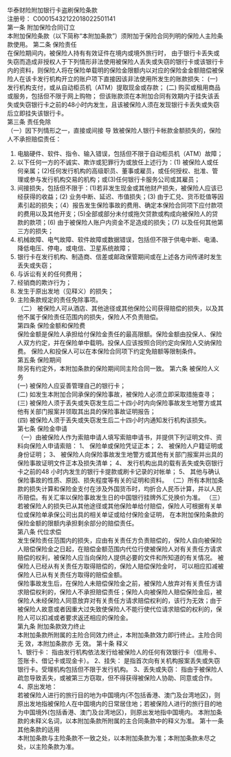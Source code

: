 华泰财险附加银行卡盗刷保险条款   
 注册号：  C00015432122018022501141   
第一条   附加保险合同订立   
本附加保险条款（以下简称“本附加条款”）须附加于保险合同列明的保险人主险条款使用。 
第二条   保险责任   
在保险期间内，被保险人持有有效证件在境内或境外旅行时， 由于银行卡丢失或失窃而造成非授权人于下列情形非法使用被保险人丢失或失窃的银行卡或该银行卡内的资料，则保险人将在保险单载明的保险金限额内以对应的保险金金额赔偿被保险人在该卡发行机构开立的账户项下直接因该非法使用所发生的账款损失： 
(一)   发行机构支付，或从自动柜员机（ATM）提取现金或存款； 
(二)   购买或租用商品或服务，包括但不限于网上购物； 
但该账款须在本附加合同有效期内于挂失该丢失或失窃银行卡之前的48小时内发生，且该被保险人须在发现银行卡丢失或失窃后立即挂失该银行卡。   
第三条   责任免除   
（一）因下列情形之一，直接或间接  导  致被保险人银行卡帐款金额损失的，保险人不承担赔偿责任：   
1.   电脑硬件、软件、指令、输入错误，包括但不限于自动柜员机（ATM）故障；   
2.   以下任何一方的不诚实、欺诈或犯罪行为或放任上述行为：(1) 被保险人或任何亲属；(2)任何发行机构的高级职员、董事或雇员，或任何授权、批准、管理或参与发行机构交易的机构；或(3)任何银行卡服务公司或其雇员；   
3.   间接损失，包括但不限于：(1)若非发生现金或其他财产损失，被保险人应该已经获得的收益；(2) 业务中断、延迟、市值损失；(3) 由于汇兑、货币贬值等因素引起的损失；（4）报告发生保险事故的费用、确定本保险合同项下应付款项的费用以及其他开支；(5)全部或部分未付或拖欠贷款或构成向被保险人的贷款的款项；(6) 由于被保险人账户内资金不足造成的损失；(7) 以及任何其他第三方的损失；   
4.   机械故障、电气故障、软件故障或数据错误，包括但不限于供电中断、电涌、降低电压、停电，或电信、卫星系统故障；   
5.   银行卡在发行机构、制造商、信差或邮政保管期间或在上述各方间传递时发生丢失或失窃；   
6.   与诉讼有关的任何费用；   
7.   经销商的欺诈行为；   
8.   发生于原出发地（见释义）的损失；   
9.   主险条款规定的责任免除事项。   
（二）  被保险人可从酒店、其他途径或其他保险公司获得赔偿的损失，以及其他不属于保险责任范围内的损失，保险人不负责赔偿。  
第四条   保险金额和保险费   
保险金额是保险人承担给付保险金责任的最高限额。保险金额由投保人、保险人双方约定，并在保险单中载明。投保人应该按照合同约定向保险人交纳保险费。 保险人和投保人可以在本保险合同项下约定免赔额等限制条件。   
第五条   保险期间   
除另有约定外，本附加条款的保险期间同主险合同一致。 
第六条   被保险人义务   
(一)   被保险人应妥善管理自己的银行卡；   
(二)   如发生本附加合同承保的保险事故，被保险人必须立即采取措施查寻；   
(三)   被保险人须于丢失或失窃发生后二十四小时内向保险事故发生地警方或其他有关部门报案并领取其出具的保险事故证明报告；   
(四)   被保险人须于丢失或失窃发生后二十四小时内通知发行机构该损失。   
第七条   保险金申请   
（一）由被保险人作为索赔申请人填写索赔申请书，并提供下列证明文件、资料向保险人申请索赔： 
1、   保险单或保险凭证正本； 
2、   被保险人户籍证明或身份证明； 
3、   被保险人向保险事故发生地警方或其他有关部门报案并出具的保险事故证明文件正本及损失清单； 
4、   发行机构出具的载有丢失或失窃银行卡之前的48 小时内发生的银行卡提款或刷卡记录的对帐单； 
5、   其他与确认保险事故的性质、原因、损失程度等有关的证明和资料。 
（二）所有本附加条款的损失计算和保险金支付在涉及外国货币时，均折合人民币计算，并以人民币赔偿。有关汇率以保险事故发生日的中国银行挂牌外汇兑换价为准。 
（三）若被保险人的损失已从其他途径或其他保险单给付赔偿，保险人可根据有关单位或保险单承保公司出具的相关单证或给付保险金证明， 在本附加保险条款的保险金额的限额内承担剩余部分的赔偿责任。   
第八条   代位求偿   
发生保险责任范围内的损失，应由有关责任方负责赔偿的，保险人自向被保险人赔偿保险金之日起，在赔偿金额范围内代位行使被保险人对有关责任方请求赔偿的权利，被保险人应当向保险人提供必要的文件和所知道的有关情况。 
被保险人已经从有关责任方取得赔偿的，保险人赔偿保险金时， 可以相应扣减被保险人已从有关责任方取得的赔偿金额。   
保险事故发生后，在保险人未赔偿保险金之前，被保险人放弃对有关责任方请求赔偿权利的，保险人不承担赔偿责任；保险人向被保险人赔偿保险金后，被保险人未经保险人同意放弃对有关责任方请求赔偿权利的，该行为无效；由于被保险人故意或者因重大过失致使保险人不能行使代位请求赔偿的权利的，保险人可以扣减或者要求返还相应的保险金。  
第九条   附加条款效力终止   
本附加条款所附属的主险合同效力终止，本附加条款效力即行终止。主险合同 无 效，本附加条款亦 无 效。 
第十条   释义   
1、银行卡：  指由发行机构依法发行给被保险人的任何有效银行卡（信用卡、签账卡、借记卡或现金卡）。 
2、挂失：  是指首次向有关机构报案丢失或失窃银行卡。受理机构包括但不限于发行机构。 
3、丢失或失窃：  指由于被保险人疏忽导致丢失，或被第三方窃取，但不得获得被保险人协助、同意或合作。 
4、原出发地：   
若被保险人进行的旅行目的地为中国境内(不包括香港、澳门及台湾地区)，则原出发地指被保险人在中国境内的日常居住地；若被保险人进行的旅行目的地为中国境外(包括香港、澳门及台湾地区)，则原出发地指中国境内。 
本附加条款的未释义名词，以本附加条款所附属的主合同条款中的释义为准。 
第十一条   其他条款的适用   
本附加条款与主险条款不一致之处，以本附加条款为准；本附加条款未尽之处，以主险条款为准。 

